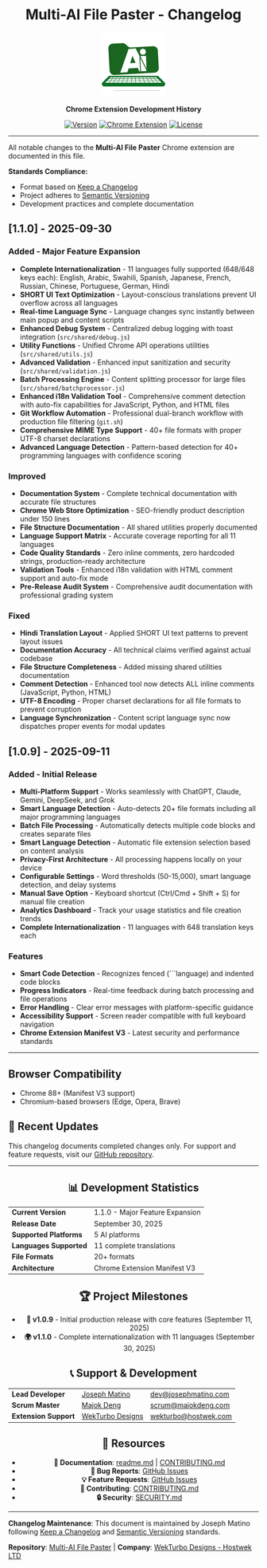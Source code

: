 <div align="center">

# Multi-AI File Paster - Changelog

<img src="https://github.com/JosephMatino/MultiAiFilePaster/raw/main/logo/mfp_128.png" alt="Multi-AI File Paster" width="128" height="128">

**Chrome Extension Development History**

[![Version](https://img.shields.io/badge/Version-v1.1.0-blue?style=for-the-badge&logo=semver&logoColor=white)](https://github.com/JosephMatino/MultiAiFilePaster/releases/tag/v1.1.0)
[![Chrome Extension](https://img.shields.io/badge/Chrome-Extension-4285f4?style=for-the-badge&logo=googlechrome&logoColor=white)](https://github.com/JosephMatino/MultiAiFilePaster/blob/main/readme.md)
[![License](https://img.shields.io/badge/License-Hostwek%20Custom-blueviolet?style=for-the-badge)](https://github.com/JosephMatino/MultiAiFilePaster/blob/main/LICENSE)

</div>

---

All notable changes to the **Multi-AI File Paster** Chrome extension are documented in this file.

**Standards Compliance:**
- Format based on [Keep a Changelog](https://keepachangelog.com/en/1.1.0/)
- Project adheres to [Semantic Versioning](https://semver.org/spec/v2.0.0.html)
- Development practices and complete documentation

## [1.1.0] - 2025-09-30

### Added - Major Feature Expansion
- **Complete Internationalization** - 11 languages fully supported (648/648 keys each): English, Arabic, Swahili, Spanish, Japanese, French, Russian, Chinese, Portuguese, German, Hindi
- **SHORT UI Text Optimization** - Layout-conscious translations prevent UI overflow across all languages
- **Real-time Language Sync** - Language changes sync instantly between main popup and content scripts
- **Enhanced Debug System** - Centralized debug logging with toast integration (`src/shared/debug.js`)
- **Utility Functions** - Unified Chrome API operations utilities (`src/shared/utils.js`)
- **Advanced Validation** - Enhanced input sanitization and security (`src/shared/validation.js`)
- **Batch Processing Engine** - Content splitting processor for large files (`src/shared/batchprocessor.js`)
- **Enhanced i18n Validation Tool** - Comprehensive comment detection with auto-fix capabilities for JavaScript, Python, and HTML files
- **Git Workflow Automation** - Professional dual-branch workflow with production file filtering (`git.sh`)
- **Comprehensive MIME Type Support** - 40+ file formats with proper UTF-8 charset declarations
- **Advanced Language Detection** - Pattern-based detection for 40+ programming languages with confidence scoring

### Improved
- **Documentation System** - Complete technical documentation with accurate file structures
- **Chrome Web Store Optimization** - SEO-friendly product description under 150 lines
- **File Structure Documentation** - All shared utilities properly documented
- **Language Support Matrix** - Accurate coverage reporting for all 11 languages
- **Code Quality Standards** - Zero inline comments, zero hardcoded strings, production-ready architecture
- **Validation Tools** - Enhanced i18n validation with HTML comment support and auto-fix mode
- **Pre-Release Audit System** - Comprehensive audit documentation with professional grading system

### Fixed
- **Hindi Translation Layout** - Applied SHORT UI text patterns to prevent layout issues
- **Documentation Accuracy** - All technical claims verified against actual codebase
- **File Structure Completeness** - Added missing shared utilities documentation
- **Comment Detection** - Enhanced tool now detects ALL inline comments (JavaScript, Python, HTML)
- **UTF-8 Encoding** - Proper charset declarations for all file formats to prevent corruption
- **Language Synchronization** - Content script language sync now dispatches proper events for modal updates

## [1.0.9] - 2025-09-11

### Added - Initial Release
- **Multi-Platform Support** - Works seamlessly with ChatGPT, Claude, Gemini, DeepSeek, and Grok
- **Smart Language Detection** - Auto-detects 20+ file formats including all major programming languages
- **Batch File Processing** - Automatically detects multiple code blocks and creates separate files
- **Smart Language Detection** - Automatic file extension selection based on content analysis
- **Privacy-First Architecture** - All processing happens locally on your device
- **Configurable Settings** - Word thresholds (50-15,000), smart language detection, and delay systems
- **Manual Save Option** - Keyboard shortcut (Ctrl/Cmd + Shift + S) for manual file creation
- **Analytics Dashboard** - Track your usage statistics and file creation trends
- **Complete Internationalization** - 11 languages with 648 translation keys each

### Features
- **Smart Code Detection** - Recognizes fenced (```language) and indented code blocks
- **Progress Indicators** - Real-time feedback during batch processing and file operations
- **Error Handling** - Clear error messages with platform-specific guidance
- **Accessibility Support** - Screen reader compatible with full keyboard navigation
- **Chrome Extension Manifest V3** - Latest security and performance standards

---

## Browser Compatibility
- Chrome 88+ (Manifest V3 support)
- Chromium-based browsers (Edge, Opera, Brave)

## 🚀 Recent Updates

This changelog documents completed changes only. For support and feature requests, visit our [GitHub repository](https://github.com/JosephMatino/MultiAiFilePaster).

---

<div align="center">

## 📊 Development Statistics

<table>
<tr>
<td><strong>Current Version</strong></td>
<td>1.1.0 - Major Feature Expansion</td>
</tr>
<tr>
<td><strong>Release Date</strong></td>
<td>September 30, 2025</td>
</tr>
<tr>
<td><strong>Supported Platforms</strong></td>
<td>5 AI platforms</td>
</tr>
<tr>
<td><strong>Languages Supported</strong></td>
<td>11 complete translations</td>
</tr>
<tr>
<td><strong>File Formats</strong></td>
<td>20+ formats</td>
</tr>
<tr>
<td><strong>Architecture</strong></td>
<td>Chrome Extension Manifest V3</td>
</tr>
</table>

## 🏆 Project Milestones

- **🚀 v1.0.9** - Initial production release with core features (September 11, 2025)
- **🌍 v1.1.0** - Complete internationalization with 11 languages (September 30, 2025)

## 📞 Support & Development

<table>
<tr>
<td><strong>Lead Developer</strong></td>
<td><a href="https://josephmatino.com">Joseph Matino</a></td>
<td><a href="mailto:dev@josephmatino.com">dev@josephmatino.com</a></td>
</tr>
<tr>
<td><strong>Scrum Master</strong></td>
<td><a href="https://majokdeng.com">Majok Deng</a></td>
<td><a href="mailto:scrum@majokdeng.com">scrum@majokdeng.com</a></td>
</tr>
<tr>
<td><strong>Extension Support</strong></td>
<td><a href="https://hostwek.com/wekturbo">WekTurbo Designs</a></td>
<td><a href="mailto:wekturbo@hostwek.com">wekturbo@hostwek.com</a></td>
</tr>
</table>

## 🔗 Resources

- **📖 Documentation**: [readme.md](https://github.com/JosephMatino/MultiAiFilePaster/blob/main/readme.md) | [CONTRIBUTING.md](https://github.com/JosephMatino/MultiAiFilePaster/blob/main/CONTRIBUTING.md)
- **🐛 Bug Reports**: [GitHub Issues](https://github.com/JosephMatino/MultiAiFilePaster/issues/new?assignees=JosephMatino%2CMajok-Deng&labels=bug%2Cneeds-triage&projects=&template=bug_report.md&title=%5BBUG%5D+Brief+description+of+the+issue)
- **💡 Feature Requests**: [GitHub Issues](https://github.com/JosephMatino/MultiAiFilePaster/issues/new?assignees=JosephMatino%2CMajok-Deng&labels=enhancement%2Cneeds-triage&projects=&template=feature_request.md&title=%5BFEATURE%5D+Brief+description+of+the+feature)
- **🤝 Contributing**: [CONTRIBUTING.md](https://github.com/JosephMatino/MultiAiFilePaster/blob/main/CONTRIBUTING.md)
- **🔒 Security**: [SECURITY.md](.github/SECURITY.md)

</div>

---

**Changelog Maintenance**: This document is maintained by Joseph Matino following [Keep a Changelog](https://keepachangelog.com/) and [Semantic Versioning](https://semver.org/) standards.

**Repository**: [Multi-AI File Paster](https://github.com/JosephMatino/MultiAiFilePaster) | **Company**: [WekTurbo Designs - Hostwek LTD](https://hostwek.com/wekturbo)